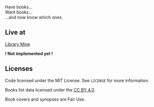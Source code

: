 Have books...  
Want books...  
...and now know which ones.

## Live at

[Library Mine](#)

**! Not implemented yet !**

## Licenses

Code licensed under the MIT License. See `LICENSE` for more information.

Books list data licensed under the [CC BY 4.0](https://creativecommons.org/licenses/by/4.0/).

Book covers and synopses are Fair Use.